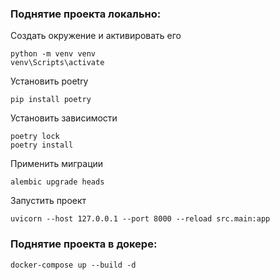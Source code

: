 ### Поднятие проекта локально:

Создать окружение и активировать его
```
python -m venv venv 
venv\Scripts\activate
```

Установить poetry
```
pip install poetry
```

Установить зависимости
```
poetry lock
poetry install
```

Применить миграции
```
alembic upgrade heads
```

Запустить проект
```
uvicorn --host 127.0.0.1 --port 8000 --reload src.main:app
```

### Поднятие проекта в докере:

```
docker-compose up --build -d
```